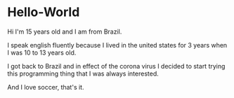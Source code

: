 # Hello-World
Hi I'm 15 years old and I am from Brazil.

I speak english fluently because I lived in the united states for 3 years when I was 10 to 13 years old.

I got back to Brazil and in effect of the corona virus I decided to start trying this programming thing that I was always interested.

And I love soccer, that's it.
